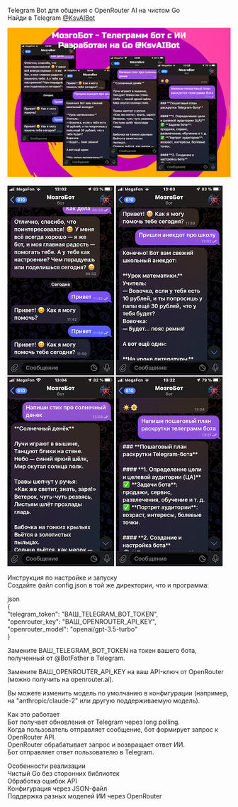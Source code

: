Telegram Bot для общения с OpenRouter AI на чистом Go<br>
Найди в Telegram [@KsvAIBot](https://t.me/KsvAIBot)<br>

![Изображение](/images/bot_ai.png)<br><br>
![Изображение](/images/1.PNG)
![Изображение](/images/2.PNG)<br>
![Изображение](/images/3.PNG)
![Изображение](/images/4.PNG)

Инструкция по настройке и запуску<br>
Создайте файл config.json в той же директории, что и программа:<br>

json<br>
{<br>
  "telegram_token": "ВАШ_TELEGRAM_BOT_TOKEN",<br>
  "openrouter_key": "ВАШ_OPENROUTER_API_KEY",<br>
  "openrouter_model": "openai/gpt-3.5-turbo"<br>
}<br>

Замените ВАШ_TELEGRAM_BOT_TOKEN на токен вашего бота, полученный от @BotFather в Telegram.<br>

Замените ВАШ_OPENROUTER_API_KEY на ваш API-ключ от OpenRouter (можно получить на openrouter.ai).<br>

Вы можете изменить модель по умолчанию в конфигурации (например, на "anthropic/claude-2" или другую поддерживаемую модель).<br>

Как это работает<br>
    Бот получает обновления от Telegram через long polling.<br>
    Когда пользователь отправляет сообщение, бот формирует запрос к OpenRouter API.<br>
    OpenRouter обрабатывает запрос и возвращает ответ ИИ.<br>
    Бот отправляет ответ пользователю в Telegram.<br>

Особенности реализации<br>
    Чистый Go без сторонних библиотек<br>
    Обработка ошибок API<br>
    Конфигурация через JSON-файл<br>
    Поддержка разных моделей ИИ через OpenRouter<br>

